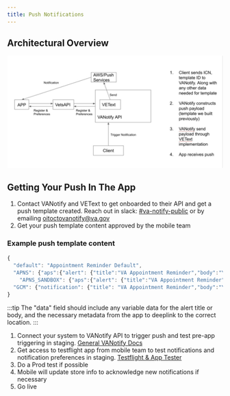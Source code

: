 ```yaml
---
title: Push Notifications
---
```


## Architectural Overview

![FLow diagram for how push notification get to the app from the Vetext service](../../../../static/img/backend/MobilePush.jpg)

## Getting Your Push In The App

1. Contact VANotify and VEText to get onboarded to their API and get a push template created. Reach out in slack: [#va-notify-public](https://dsva.slack.com/archives/C01CSM3EZGT) or by emailing <oitoctovanotify@va.gov>
2. Get your push template content approved by the mobile team

### Example push template content

```js
{
  "default": "Appointment Reminder Default",
  "APNS": {"aps":{"alert": {"title":"VA Appointment Reminder","body":"You have an upcoming VA appointment."}},  "appt":"%APPOINTMENT%"},
    "APNS_SANDBOX": {"aps":{"alert": {"title":"VA Appointment Reminder","body":"You have an upcoming VA appointment."}},"appt":"%APPOINTMENT%"},
  "GCM": {"notification": {"title": "VA Appointment Reminder","body":"You have an upcoming VA appointment."},"data": {"appt": "%APPOINTMENT%"}}
}
```

:::tip
The "data" field should include any variable data for the alert title or body, and the necessary metadata from the app to deeplink to the correct location.
:::

1. Connect your system to VANotify API to trigger push and test pre-app triggering in staging. [General VANotify Docs](https://notifications.va.gov/)
2. Get access to testflight app from mobile team to test notifications and notification preferences in staging. [Testflight & App Tester](../../../QA/Resources.md#testflight--apptester)
3. Do a Prod test if possible
4. Mobile will update store info to acknowledge new notifications if necessary
5. Go live
